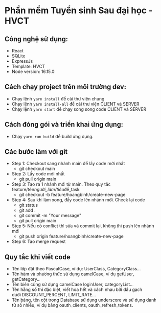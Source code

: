 # Phần mềm Tuyển sinh Sau đại học - HVCT

## Công nghệ sử dụng:

- React
- SQLite
- ExpressJs
- Template: HVCT
- Node version: 16.15.0

## Cách chạy project trên môi trường dev:

- Chạy lệnh `yarn install` để cài thư viện chung
- Chạy lệnh `yarn install-all` để cài thư viện CLIENT và SERVER
- Chạy lệnh `yarn start` để chạy song song code CLIENT và SERVER

## Cách đóng gói và triển khai ứng dụng:

- Chạy `yarn run build` để build ứng dụng.

## Các bước làm với git

- Step 1: Checkout sang nhánh main để lấy code mới nhất
  - git checkout main
- Step 2: Lấy code mới nhất
  - git pull origin main
- Step 3: Tạo ra 1 nhánh mới từ main. Theo quy tắc feature/tên*người_làm/tiêu*đề_task
  - git checkout -b feature/hoangbinh/create-new-page
- Step 4: Sau khi làm xong, đẩy code lên nhánh mới. Check lại code
  - git status
  - git add .
  - git commit -m "Your message"
  - git pull origin main
- Step 5: Nếu có conflict thì sửa và commit lại, không thì push lên nhánh mới
  - git push origin feature/hoangbinh/create-new-page
- Step 6: Tạo merge request

## Quy tắc khi viết code

- Tên lớp đặt theo PascalCase, ví dụ: UserClass, CategoryClass…
- Tên hàm và phương thức sử dụng camelCase, ví dụ getUser, getCategory…
- Tên biến cũng sử dụng camelCase loginUser, categoryList…
- Tên hằng số thì đặc biệt, viết hoa hết và cách nhau bởi dấu gạch dưới DISCOUNT_PERCENT, LIMIT_RATE…
- Tên bảng, tên cột trong Database sử dụng underscore và sử dụng danh từ số nhiều, ví dụ bảng oauth_clients, oauth_refresh_tokens.
